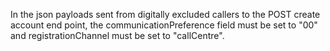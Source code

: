 In the json payloads sent from digitally excluded callers to the POST create account end point, the communicationPreference
field must be set to "00" and registrationChannel must be set to "callCentre".